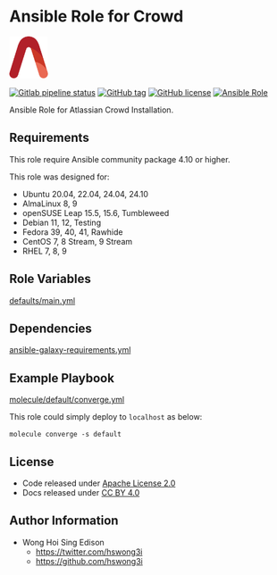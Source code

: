 # Ansible Role for Crowd

<a href="https://alvistack.com" title="AlviStack" target="_blank"><img src="/alvistack.svg" height="75" alt="AlviStack"></a>

[![Gitlab pipeline status](https://img.shields.io/gitlab/pipeline/alvistack/ansible-role-crowd/master)](https://gitlab.com/alvistack/ansible-role-crowd/-/pipelines)
[![GitHub tag](https://img.shields.io/github/tag/alvistack/ansible-role-crowd.svg)](https://github.com/alvistack/ansible-role-crowd/tags)
[![GitHub license](https://img.shields.io/github/license/alvistack/ansible-role-crowd.svg)](https://github.com/alvistack/ansible-role-crowd/blob/master/LICENSE)
[![Ansible Role](https://img.shields.io/badge/galaxy-alvistack.crowd-blue.svg)](https://galaxy.ansible.com/alvistack/crowd)

Ansible Role for Atlassian Crowd Installation.

## Requirements

This role require Ansible community package 4.10 or higher.

This role was designed for:

- Ubuntu 20.04, 22.04, 24.04, 24.10
- AlmaLinux 8, 9
- openSUSE Leap 15.5, 15.6, Tumbleweed
- Debian 11, 12, Testing
- Fedora 39, 40, 41, Rawhide
- CentOS 7, 8 Stream, 9 Stream
- RHEL 7, 8, 9

## Role Variables

[defaults/main.yml](defaults/main.yml)

## Dependencies

[ansible-galaxy-requirements.yml](ansible-galaxy-requirements.yml)

## Example Playbook

[molecule/default/converge.yml](molecule/default/converge.yml)

This role could simply deploy to `localhost` as below:

    molecule converge -s default

## License

- Code released under [Apache License 2.0](LICENSE)
- Docs released under [CC BY 4.0](http://creativecommons.org/licenses/by/4.0/)

## Author Information

- Wong Hoi Sing Edison
  - <https://twitter.com/hswong3i>
  - <https://github.com/hswong3i>
